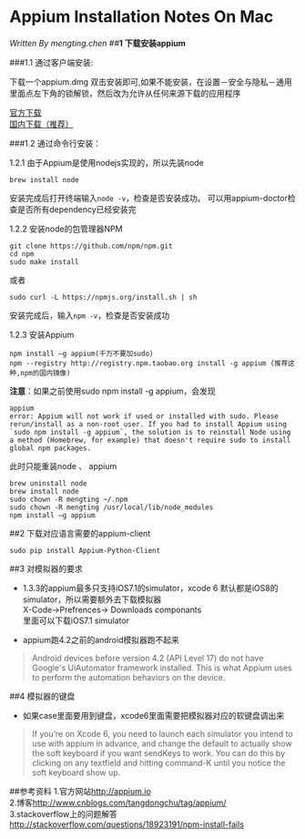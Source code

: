 # Appium Installation Notes On Mac
*Written By mengting.chen*
##**1 下载安装appium**

###1.1 通过客户端安装:

下载一个appium.dmg 双击安装即可,如果不能安装，在设置－安全与隐私－通用 里面点左下角的锁解锁，然后改为允许从任何来源下载的应用程序

[官方下载](http://appium.io/)  
[国内下载（推荐）](http://pan.baidu.com/s/1jGvAISu)

###1.2 通过命令行安装：

1.2.1 由于Appium是使用nodejs实现的，所以先装node

```shell
brew install node
```
安装完成后打开终端输入`node -v`，检查是否安装成功。
可以用appium-doctor检查是否所有dependency已经安装完


1.2.2 安装node的包管理器NPM 

```shell
git clone https://github.com/npm/npm.git
cd npm 
sudo make install
```
或者
```shell
sudo curl -L https://npmjs.org/install.sh | sh
```
安装完成后，输入`npm -v`，检查是否安装成功

1.2.3 安装Appium

```shell
npm install –g appium(千万不要加sudo)
npm --registry http://registry.npm.taobao.org install -g appium (推荐这种,npm的国内镜像)
```
**注意**：如果之前使用sudo npm install -g appium，会发现

```shell
appium
error: Appium will not work if used or installed with sudo. Please rerun/install as a non-root user. If you had to install Appium using `sudo npm install -g appium`, the solution is to reinstall Node using a method (Homebrew, for example) that doesn't require sudo to install global npm packages.
```
此时只能重装node 、 appium

```shell
brew uninstall node
brew install node
sudo chown -R mengting ~/.npm
sudo chown -R mengting /usr/local/lib/node_modules
npm install –g appium
```

##2 下载对应语言需要的appium-client
```shell
sudo pip install Appium-Python-Client
```
##3 对模拟器的要求
* 1.3.3的appium最多只支持iOS7.1的simulator，xcode 6 默认都是iOS8的simulator，所以需要额外去下载模拟器  
X-Code->Prefrences-> Downloads componants  
里面可以下载iOS7.1 simulator

* appium跑4.2之前的android模拟器跑不起来  
>Android devices before version 4.2 (API Level 17) do not have Google's UiAutomator framework installed. This is what Appium uses to perform the automation behaviors on the device. 

##4 模拟器的键盘
* 如果case里面要用到键盘，xcode6里面需要把模拟器对应的软键盘调出来

>If you’re on Xcode 6, you need to launch each simulator you intend to use with appium in advance, and change the default to actually show the soft keyboard if you want sendKeys to work. You can do this by clicking on any textfield and hitting command-K until you notice the soft keyboard show up.

##参考资料
1.官方网站<http://appium.io>  
2.博客<http://www.cnblogs.com/tangdongchu/tag/appium/>   
3.stackoverflow上的问题解答<http://stackoverflow.com/questions/18923191/npm-install-fails>